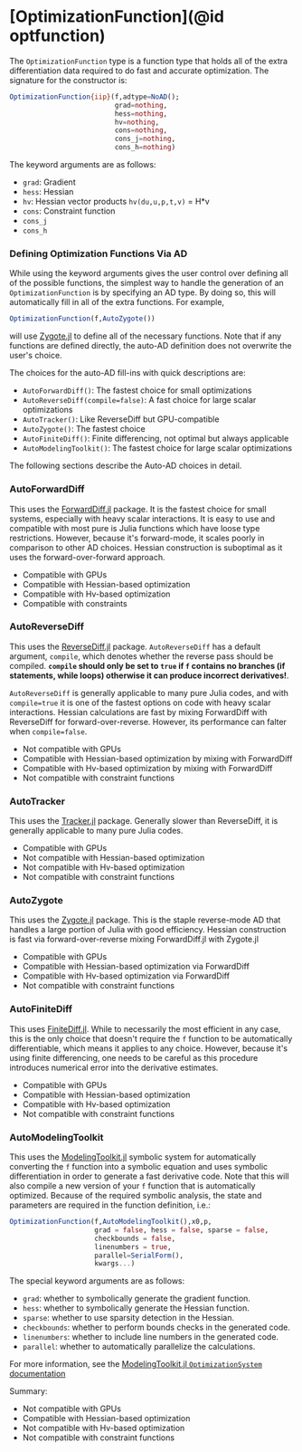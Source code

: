 # [OptimizationFunction](@id optfunction)

The `OptimizationFunction` type is a function type that holds all of
the extra differentiation data required to do fast and accurate
optimization. The signature for the constructor is:

```julia
OptimizationFunction{iip}(f,adtype=NoAD();
                          grad=nothing,
                          hess=nothing,
                          hv=nothing,
                          cons=nothing,
                          cons_j=nothing,
                          cons_h=nothing)
```

The keyword arguments are as follows:

- `grad`: Gradient
- `hess`: Hessian
- `hv`: Hessian vector products `hv(du,u,p,t,v)` = H*v
- `cons`: Constraint function
- `cons_j`
- `cons_h`

### Defining Optimization Functions Via AD

While using the keyword arguments gives the user control over defining
all of the possible functions, the simplest way to handle the generation
of an `OptimizationFunction` is by specifying an AD type. By doing so,
this will automatically fill in all of the extra functions. For example,

```julia
OptimizationFunction(f,AutoZygote())
```

will use [Zygote.jl](https://github.com/FluxML/Zygote.jl) to define
all of the necessary functions. Note that if any functions are defined
directly, the auto-AD definition does not overwrite the user's choice.

The choices for the auto-AD fill-ins with quick descriptions are:

- `AutoForwardDiff()`: The fastest choice for small optimizations
- `AutoReverseDiff(compile=false)`: A fast choice for large scalar optimizations
- `AutoTracker()`: Like ReverseDiff but GPU-compatible
- `AutoZygote()`: The fastest choice
- `AutoFiniteDiff()`: Finite differencing, not optimal but always applicable
- `AutoModelingToolkit()`: The fastest choice for large scalar optimizations

The following sections describe the Auto-AD choices in detail.

### AutoForwardDiff

This uses the [ForwardDiff.jl](https://github.com/JuliaDiff/ForwardDiff.jl)
package. It is the fastest choice for small systems, especially with
heavy scalar interactions. It is easy to use and compatible with most
pure is Julia functions which have loose type restrictions. However,
because it's forward-mode, it scales poorly in comparison to other AD
choices. Hessian construction is suboptimal as it uses the forward-over-forward
approach.

- Compatible with GPUs
- Compatible with Hessian-based optimization
- Compatible with Hv-based optimization
- Compatible with constraints

### AutoReverseDiff

This uses the [ReverseDiff.jl](https://github.com/JuliaDiff/ReverseDiff.jl)
package. `AutoReverseDiff` has a default argument, `compile`, which
denotes whether the reverse pass should be compiled. **`compile` should only
be set to `true` if `f` contains no branches (if statements, while loops)
otherwise it can produce incorrect derivatives!**.

`AutoReverseDiff` is generally applicable to many pure Julia codes,
and with `compile=true` it is one of the fastest options on code with
heavy scalar interactions. Hessian calculations are fast by mixing
ForwardDiff with ReverseDiff for forward-over-reverse. However, its
performance can falter when `compile=false`.

- Not compatible with GPUs
- Compatible with Hessian-based optimization by mixing with ForwardDiff
- Compatible with Hv-based optimization by mixing with ForwardDiff
- Not compatible with constraint functions

### AutoTracker

This uses the [Tracker.jl](https://github.com/FluxML/Tracker.jl) package.
Generally slower than ReverseDiff, it is generally applicable to many
pure Julia codes.

- Compatible with GPUs
- Not compatible with Hessian-based optimization
- Not compatible with Hv-based optimization
- Not compatible with constraint functions

### AutoZygote

This uses the [Zygote.jl](https://github.com/FluxML/Zygote.jl) package.
This is the staple reverse-mode AD that handles a large portion of
Julia with good efficiency. Hessian construction is fast via
forward-over-reverse mixing ForwardDiff.jl with Zygote.jl

- Compatible with GPUs
- Compatible with Hessian-based optimization via ForwardDiff
- Compatible with Hv-based optimization via ForwardDiff
- Not compatible with constraint functions

### AutoFiniteDiff

This uses [FiniteDiff.jl](https://github.com/JuliaDiff/FiniteDiff.jl).
While to necessarily the most efficient in any case, this is the only
choice that doesn't require the `f` function to be automatically
differentiable, which means it applies to any choice. However, because
it's using finite differencing, one needs to be careful as this procedure
introduces numerical error into the derivative estimates.

- Compatible with GPUs
- Compatible with Hessian-based optimization
- Compatible with Hv-based optimization
- Not compatible with constraint functions

### AutoModelingToolkit

This uses the [ModelingToolkit.jl](https://github.com/SciML/ModelingToolkit.jl)
symbolic system for automatically converting the `f` function into
a symbolic equation and uses symbolic differentiation in order to generate
a fast derivative code. Note that this will also compile a new version
of your `f` function that is automatically optimized. Because of the
required symbolic analysis, the state and parameters are required in
the function definition, i.e.:

```julia
OptimizationFunction(f,AutoModelingToolkit(),x0,p,
                     grad = false, hess = false, sparse = false,
                     checkbounds = false,
                     linenumbers = true,
                     parallel=SerialForm(),
                     kwargs...)
```

The special keyword arguments are as follows:

- `grad`: whether to symbolically generate the gradient function.
- `hess`: whether to symbolically generate the Hessian function.
- `sparse`: whether to use sparsity detection in the Hessian.
- `checkbounds`: whether to perform bounds checks in the generated code.
- `linenumbers`: whether to include line numbers in the generated code.
- `parallel`: whether to automatically parallelize the calculations.

For more information, see the [ModelingToolkit.jl `OptimizationSystem` documentation](https://mtk.sciml.ai/dev/systems/OptimizationSystem/)

Summary:

- Not compatible with GPUs
- Compatible with Hessian-based optimization
- Not compatible with Hv-based optimization
- Not compatible with constraint functions
